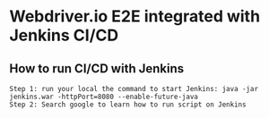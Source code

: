 # Webdriver.io E2E integrated with Jenkins CI/CD

## How to run CI/CD with Jenkins
```
Step 1: run your local the command to start Jenkins: java -jar jenkins.war -httpPort=8080 --enable-future-java
Step 2: Search google to learn how to run script on Jenkins
```
